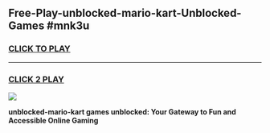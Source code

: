 
## Free-Play-unblocked-mario-kart-Unblocked-Games #mnk3u
<h3>
<a href="https://news.freeplayer.one?title=unblocked-mario-kart&ref=8M">CLICK TO PLAY</a></h3>
<hr>

<h3>
<a href="https://news.freeplayer.one?title=unblocked-mario-kart&ref=8M">CLICK 2 PLAY</a>
  
</h3>

<a href="https://news.freeplayer.one?title=unblocked-mario-kart&ref=8M"><img src="https://clearcache.store/games.png"></a>


**unblocked-mario-kart games unblocked: Your Gateway to Fun and Accessible Online Gaming**

